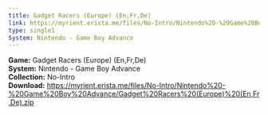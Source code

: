 ```yaml
---
title: Gadget Racers (Europe) (En,Fr,De)
link: https://myrient.erista.me/files/No-Intro/Nintendo%20-%20Game%20Boy%20Advance/Gadget%20Racers%20(Europe)%20(En,Fr,De).zip
type: single1
System: Nintendo - Game Boy Advance
---
```

<b>Game:</b> Gadget Racers (Europe) (En,Fr,De)<br>
<b>System:</b> Nintendo - Game Boy Advance<br>
<b>Collection:</b> No-Intro<br>
<b>Download:</b> https://myrient.erista.me/files/No-Intro/Nintendo%20-%20Game%20Boy%20Advance/Gadget%20Racers%20(Europe)%20(En,Fr,De).zip